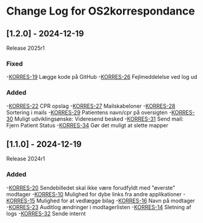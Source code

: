 # Change Log for OS2korrespondance

## [1.2.0] - 2024-12-19
Release 2025r1

### Fixed
-[KORRES-19](https://os2web.atlassian.net/browse/KORRES-19)	Lægge kode på GitHub
-[KORRES-26](https://os2web.atlassian.net/browse/KORRES-26)	Fejlmeddelelse ved log ud

### Added
-[KORRES-22](https://os2web.atlassian.net/browse/KORRES-22) CPR opslag
-[KORRES-27](https://os2web.atlassian.net/browse/KORRES-27) Mailskabeloner
-[KORRES-28](https://os2web.atlassian.net/browse/KORRES-28) Sortering i mails
-[KORRES-29](https://os2web.atlassian.net/browse/KORRES-29) Patientens navn/cpr på oversigten
-[KORRES-30](https://os2web.atlassian.net/browse/KORRES-30) Muligt udviklingsønske: Videresend besked
-[KORRES-31](https://os2web.atlassian.net/browse/KORRES-31) Send mail: Fjern Patient Status
-[KORRES-34](https://os2web.atlassian.net/browse/KORRES-34) Gør det muligt at slette mapper


## [1.1.0] - 2024-12-19
Release 2024r1

### Added
-[KORRES-20](https://os2web.atlassian.net/browse/KORRES-20) Sendebilledet skal ikke være forudfyldt med "øverste" modtager
-[KORRES-10](https://os2web.atlassian.net/browse/KORRES-10) Mulighed for dybe links fra andre applikationer
-[KORRES-15](https://os2web.atlassian.net/browse/KORRES-15) Mulighed for at vedlægge bilag
-[KORRES-16](https://os2web.atlassian.net/browse/KORRES-16) Navn på modtager
-[KORRES-23](https://os2web.atlassian.net/browse/KORRES-23) Auditlog ændringer i modtagerlisten
-[KORRES-14](https://os2web.atlassian.net/browse/KORRES-14) Sletning af logs
-[KORRES-32](https://os2web.atlassian.net/browse/KORRES-32) Sende internt
 
